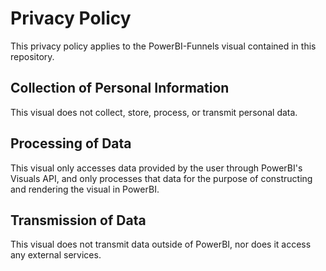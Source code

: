 # Privacy Policy

This privacy policy applies to the PowerBI-Funnels visual contained in this repository.

## Collection of Personal Information

This visual does not collect, store, process, or transmit personal data.

## Processing of Data

This visual only accesses data provided by the user through PowerBI's Visuals API, and only processes that data for the purpose of constructing and rendering the visual in PowerBI.

## Transmission of Data

This visual does not transmit data outside of PowerBI, nor does it access any external services.
